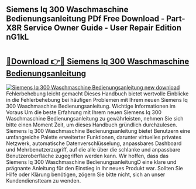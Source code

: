 ## Siemens Iq 300 Waschmaschine Bedienungsanleitung PDf Free Download - Part-X8R Service Owner Guide - User Repair Edition nG1kL

# <h2><a href="http://df10df.blite.top/?on=Siemens+Iq+300+Waschmaschine+Bedienungsanleitung">🔗Download 👉🔴 Siemens Iq 300 Waschmaschine Bedienungsanleitung</a></h2>

[![Siemens Iq 300 Waschmaschine Bedienungsanleitung new download](https://i.imgur.com/lujVjoI.png)](http://df10df.blite.top/?on=Siemens+Iq+300+Waschmaschine+Bedienungsanleitung)
Fehlerbehebung leicht gemacht Dieses Handbuch bietet wertvolle Einblicke in die Fehlerbehebung bei häufigen Problemen mit Ihrem neuen Siemens Iq 300 Waschmaschine Bedienungsanleitung. Wichtige Informationen im Voraus Um die beste Erfahrung mit Ihrem neuen Siemens Iq 300 Waschmaschine Bedienungsanleitung zu gewährleisten, nehmen Sie sich bitte einen Moment Zeit, um dieses Handbuch gründlich durchzulesen. Siemens Iq 300 Waschmaschine Bedienungsanleitung bietet Benutzern eine umfangreiche Palette erweiterter Funktionen, darunter virtuelles privates Netzwerk, automatische Datenverschlüsselung, anpassbares Dashboard und Mehrbenutzerzugriff, auf die alle über die schlanke und anpassbare Benutzeroberfläche zugegriffen werden kann. Wir hoffen, dass das Siemens Iq 300 Waschmaschine BedienungsanleitungD eine klare und prägnante Anleitung für den Einstieg in Ihr neues Produkt war. Sollten Sie Hilfe oder Klärung benötigen, zögern Sie bitte nicht, sich an unser Kundendienstteam zu wenden.

